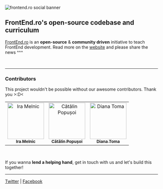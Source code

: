 ![frontend.ro social banner](https://raw.githubusercontent.com/iampava/frontend.ro/master/assets/frontend.ro-social-banner-en.jpg)

## FrontEnd.ro's open-source codebase and curriculum

[FrontEnd.ro](https://FrontEnd.ro) is an **open-source** & **community driven** initiative to teach FrontEnd development. Read more on the [website](https://FrontEnd.ro) and please share the news ^^^

<br />
<hr />

### Contributors

This project wouldn't be possible without our awesome contributors. Thank you >:D<

<table>
    <tr>
        <td align="center">
            <a href="https://www.facebook.com/melnic.ira/"><img src="https://raw.githubusercontent.com/iampava/frontend.ro/master/assets/contributors/iramelnic.jpg" width="120px;" alt="Ira Melnic"/><br /><sub><b>Ira Melnic</b></sub></a></td>
        <td align="center">
            <a href="https://github.com/catalinpopusoi">
                <img src="https://raw.githubusercontent.com/iampava/frontend.ro/master/assets/contributors/catalinpopusoi.jpg" width="120px;" alt="Cătălin Popușoi"/><br /><sub><b>Cătălin Popușoi</b></sub></a></td>
        <td align="center">
            <a href="https://github.com/andreeatoma"><img src="https://raw.githubusercontent.com/iampava/frontend.ro/master/assets/contributors/andreeatoma.jpg" width="120px;" alt="Diana Toma"/><br /><sub><b>Diana Toma</b></sub></a></td></tr></table>

<br />

If you wanna **lend a helping hand**, get in touch with us and let's build this together!

<hr />

[Twitter](https://twitter.com/FrontEndRo) | [Facebook](https://facebook.com/FrontEndRo)